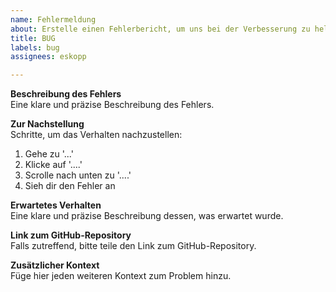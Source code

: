 ```yaml
---
name: Fehlermeldung
about: Erstelle einen Fehlerbericht, um uns bei der Verbesserung zu helfen.
title: BUG
labels: bug
assignees: eskopp

---
```


**Beschreibung des Fehlers**  
Eine klare und präzise Beschreibung des Fehlers.

**Zur Nachstellung**  
Schritte, um das Verhalten nachzustellen:
1. Gehe zu '...'
2. Klicke auf '....'
3. Scrolle nach unten zu '....'
4. Sieh dir den Fehler an

**Erwartetes Verhalten**  
Eine klare und präzise Beschreibung dessen, was erwartet wurde.

**Link zum GitHub-Repository**  
Falls zutreffend, bitte teile den Link zum GitHub-Repository.

**Zusätzlicher Kontext**  
Füge hier jeden weiteren Kontext zum Problem hinzu.
